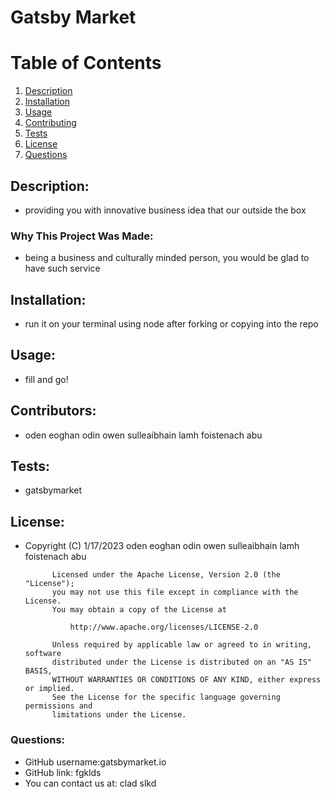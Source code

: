 
# Gatsby Market

# Table of Contents
1. [Description](##Description)
2. [Installation](##Installation)
3. [Usage](##Usage)
4. [Contributing](##Contributors)
5. [Tests](##Tests)
6. [License](##License)
7. [Questions](###Questions)

## Description:
- providing you with innovative business idea that our outside the box
### Why This Project Was Made:
- being a business and culturally minded person, you would be glad to have such service
        
## Installation:
- run it on your terminal using node after forking or copying into the repo
        
## Usage:
- fill and go!
        
## Contributors:
- oden eoghan odin owen sulleaibhain lamh foistenach abu
        
## Tests:
- gatsbymarket
        
## License:
- Copyright (C) 1/17/2023  oden eoghan odin owen sulleaibhain lamh foistenach abu

            Licensed under the Apache License, Version 2.0 (the "License");
            you may not use this file except in compliance with the License.
            You may obtain a copy of the License at
            
                http://www.apache.org/licenses/LICENSE-2.0
            
            Unless required by applicable law or agreed to in writing, software
            distributed under the License is distributed on an "AS IS" BASIS,
            WITHOUT WARRANTIES OR CONDITIONS OF ANY KIND, either express or implied.
            See the License for the specific language governing permissions and
            limitations under the License.
        
### Questions:
- GitHub username:gatsbymarket.io
- GitHub link: fgklds
- You can contact us at: clad slkd 